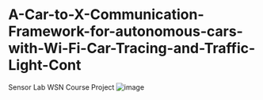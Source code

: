 # A-Car-to-X-Communication-Framework-for-autonomous-cars-with-Wi-Fi-Car-Tracing-and-Traffic-Light-Cont
Sensor Lab WSN Course Project
![image](https://raw.githubusercontent.com/lcckkkhaha/A-Car-to-X-Communication-Framework-for-autonomous-cars-with-Wi-Fi-Car-Tracing-and-Traffic-Light-Cont/master/Poster.png)
